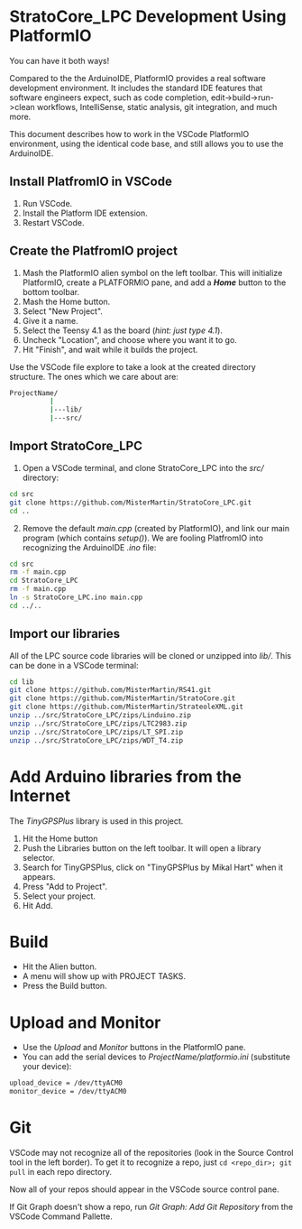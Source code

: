 # StratoCore_LPC Development Using PlatformIO

You can have it both ways! 

Compared to the the ArduinoIDE, PlatformIO provides a 
real software development environment. It includes the
standard IDE features that software engineers expect, such
as code completion, edit->build->run->clean workflows,
IntelliSense, static analysis, git integration, and much more.

This document describes how to work in the
VSCode PlatformIO environment, using the identical code base,
and still allows you to use the ArduinoIDE.

## Install PlatfromIO in VSCode

1. Run VSCode.
1. Install the Platform IDE extension.
1. Restart VSCode.

## Create the PlatfromIO project

1. Mash the PlatformIO alien symbol on the left toolbar. This will initialize
   PlatformIO, create a PLATFORMIO pane, and add a ***Home*** button to the 
   bottom toolbar.
1. Mash the Home button.
1. Select "New Project".
1. Give it a name.
1. Select the Teensy 4.1 as the board (_hint: just type 4.1_).
1. Uncheck "Location", and choose where you want it to go.
1. Hit "Finish", and wait while it builds the project.

Use the VSCode file explore to take a look at the created directory structure.
The ones which we care about are:
```sh
ProjectName/
          |
          |---lib/
          |---src/
```

## Import StratoCore_LPC

1. Open a VSCode terminal, and clone StratoCore_LPC into the *src/* directory:
```sh
cd src
git clone https://github.com/MisterMartin/StratoCore_LPC.git
cd ..
```
2. Remove the default *main.cpp* (created by PlatformIO), and link 
our main program (which contains _setup()_). We are fooling PlatfromIO
into recognizing the ArduinoIDE _.ino_ file:
```sh
cd src
rm -f main.cpp
cd StratoCore_LPC
rm -f main.cpp
ln -s StratoCore_LPC.ino main.cpp
cd ../..
```

## Import our libraries

All of the LPC source code libraries will be cloned or unzipped into _lib/_. 
This can be done in a VSCode terminal:
```sh
cd lib
git clone https://github.com/MisterMartin/RS41.git
git clone https://github.com/MisterMartin/StratoCore.git
git clone https://github.com/MisterMartin/StrateoleXML.git
unzip ../src/StratoCore_LPC/zips/Linduino.zip
unzip ../src/StratoCore_LPC/zips/LTC2983.zip
unzip ../src/StratoCore_LPC/zips/LT_SPI.zip
unzip ../src/StratoCore_LPC/zips/WDT_T4.zip
```

# Add Arduino libraries from the Internet

The *TinyGPSPlus* library is used in this project. 

1. Hit the Home button
1. Push the Libraries button on the left toolbar. It will open a 
   library selector.
1. Search for TinyGPSPlus, click on "TinyGPSPlus by Mikal Hart" when it appears.
1. Press "Add to Project".
1. Select your project.
1. Hit Add.

# Build

- Hit the Alien button. 
- A menu will show up with PROJECT TASKS. 
- Press the Build button.

# Upload and Monitor
- Use the _Upload_ and _Monitor_ buttons in the PlatformIO pane.
- You can add the serial devices to *ProjectName/platformio.ini*
  (substitute your device):
```sh
upload_device = /dev/ttyACM0
monitor_device = /dev/ttyACM0
```

# Git

VSCode may not recognize all of the repositories (look in the Source 
Control tool in the left border).
To get it to recognize a repo, just ```cd <repo_dir>; git pull``` in each 
repo directory. 

Now all of your repos should appear in the VSCode source control pane.

If Git Graph doesn't show a repo, run  *Git Graph: Add Git Repository* 
from the VSCode Command Pallette.

